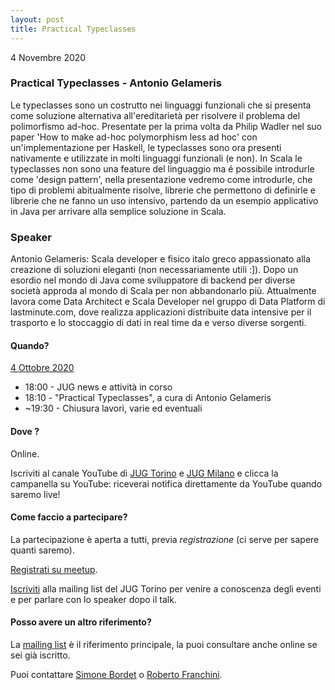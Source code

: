 ```yaml
---
layout: post
title: Practical Typeclasses
---
```


4 Novembre 2020

### Practical Typeclasses - Antonio Gelameris

Le typeclasses sono un costrutto nei linguaggi funzionali che si presenta come soluzione alternativa all'ereditarietà per risolvere il problema del polimorfismo ad-hoc. Presentate per la prima volta da Philip Wadler nel suo paper 'How to make ad-hoc polymorphism less ad hoc' con un'implementazione per Haskell, le typeclasses sono ora presenti nativamente e utilizzate in molti linguaggi funzionali (e non). In Scala le typeclasses non sono una feature del linguaggio ma é possibile introdurle come 'design pattern', nella presentazione vedremo come introdurle, che tipo di problemi abitualmente risolve, librerie che permettono di definirle e librerie che ne fanno un uso intensivo, partendo da un esempio applicativo in Java per arrivare alla semplice soluzione in Scala.

### Speaker
Antonio Gelameris:
Scala developer e fisico italo greco appassionato alla creazione di soluzioni eleganti (non necessariamente utili :]). Dopo un esordio nel mondo di Java come sviluppatore di backend per diverse società approda al mondo di Scala per non abbandonarlo più. Attualmente lavora come Data Architect e Scala Developer nel gruppo di Data Platform di lastminute.com, dove realizza applicazioni distribuite data intensive per il trasporto e lo stoccaggio di dati in real time da e verso diverse sorgenti.

#### Quando?

<u>4 Ottobre 2020</u>

* 18:00 - JUG news e attività in corso
* 18:10 - "Practical Typeclasses", a cura di Antonio Gelameris
* ~19:30 - Chiusura lavori, varie ed eventuali

#### Dove ?

Online.

Iscriviti al canale YouTube di [JUG Torino](https://www.youtube.com/c/JUGTorino) e [JUG Milano](https://www.youtube.com/c/JUGMilano) e clicca la campanella su YouTube: riceverai notifica direttamente da YouTube quando saremo live!

#### Come faccio a partecipare?

La partecipazione è aperta a tutti, previa *registrazione* (ci serve per sapere quanti saremo).

[Registrati su meetup](https://www.meetup.com/JUGTorino/events/274216264/).

[Iscriviti](/subscribe/) alla mailing list del JUG Torino per venire a conoscenza degli eventi e per parlare con lo speaker dopo il talk.

#### Posso avere un altro riferimento?

La [mailing list](https://groups.google.com/g/jugtorino) è il riferimento principale, la puoi consultare anche online se sei già iscritto.

Puoi contattare [Simone Bordet](/people/simonebordet/) o [Roberto Franchini](/people/robertofranchini/).
